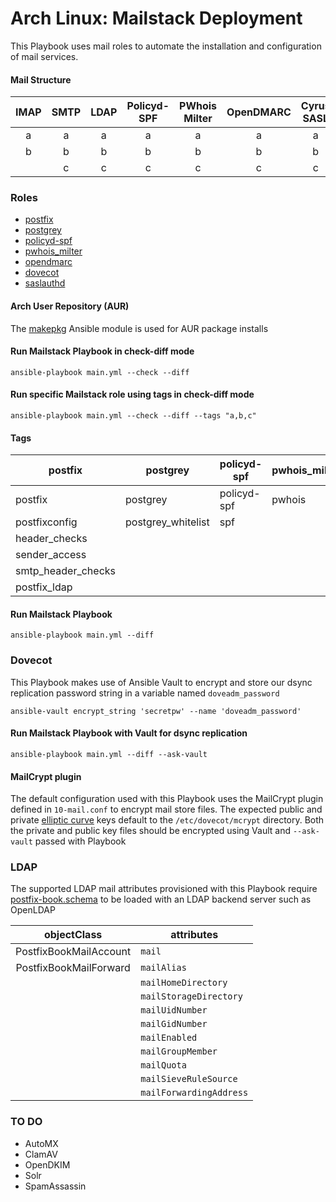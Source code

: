 # Arch Linux: Mailstack Deployment

This Playbook uses mail roles to automate the installation and configuration of mail services.

#### Mail Structure
| IMAP | SMTP | LDAP | Policyd-SPF | PWhois Milter | OpenDMARC | Cyrus SASL |
|:----:|:----:|:----:|:-----------:|:-------------:|:---------:|:----------:|
|   a  |   a  |   a  |      a      |       a       |     a     |      a     |
|   b  |   b  |   b  |      b      |       b       |     b     |      b     |
|      |   c  |   c  |      c      |       c       |     c     |      c     |

### Roles
* [postfix](https://www.archlinux.org/packages/extra/x86_64/postfix/)
* [postgrey](https://www.archlinux.org/packages/community/any/postgrey/)
* [policyd-spf](https://aur.archlinux.org/packages/python-postfix-policyd-spf/)
* [pwhois_milter](https://aur.archlinux.org/packages/pwhois_milter/)
* [opendmarc](https://www.archlinux.org/packages/community/x86_64/opendmarc/)
* [dovecot](https://www.archlinux.org/packages/community/x86_64/dovecot/)
* [saslauthd](https://www.archlinux.org/packages/extra/x86_64/cyrus-sasl/)

#### Arch User Repository (AUR)
The [makepkg](https://github.com/gunzy83/ansible-makepkg) Ansible module is used for AUR package installs

#### Run Mailstack Playbook in check-diff mode
```
ansible-playbook main.yml --check --diff
```
#### Run specific Mailstack role using tags in check-diff mode
```
ansible-playbook main.yml --check --diff --tags "a,b,c"
```
#### Tags
| postfix | postgrey | policyd-spf | pwhois_milter | opendmarc | dovecot | saslauthd   |
|--------------------|----------|---|---|---|---|---|
| postfix            | postgrey           | policyd-spf | pwhois | opendmarc | dovecot      | saslauthd  |
| postfixconfig      | postgrey_whitelist | spf         |        |           | doveconfig   |
| header_checks      |                    |             |        |           | dovecot_ldap
| sender_access      |
| smtp_header_checks
| postfix_ldap

#### Run Mailstack Playbook
```
ansible-playbook main.yml --diff
```

### Dovecot
This Playbook makes use of Ansible Vault to encrypt and store our dsync replication password string in a variable named `doveadm_password`

`ansible-vault encrypt_string 'secretpw' --name 'doveadm_password'`

#### Run Mailstack Playbook with Vault for dsync replication
```
ansible-playbook main.yml --diff --ask-vault
```
#### MailCrypt plugin
The default configuration used with this Playbook uses the MailCrypt plugin defined in `10-mail.conf` to encrypt mail store files. The expected public and private [elliptic curve](https://wiki.dovecot.org/Plugins/MailCrypt#EC_key) keys default to the `/etc/dovecot/mcrypt` directory. Both the private and public key files should be encrypted using Vault and `--ask-vault` passed with Playbook

### LDAP
The supported LDAP mail attributes provisioned with this Playbook require [postfix-book.schema](https://github.com/variablenix/ldap-mail-schema/blob/master/postfix-book.schema) to be loaded with an LDAP backend server such as OpenLDAP

|       objectClass      | attributes               |
|:----------------------:|--------------------------|
| PostfixBookMailAccount | `mail`                   |
| PostfixBookMailForward | `mailAlias`              |
|                        | `mailHomeDirectory`      |
|                        | `mailStorageDirectory`   |
|                        | `mailUidNumber`          |
|                        | `mailGidNumber`          |
|                        | `mailEnabled`            |
|                        | `mailGroupMember`        |
|                        | `mailQuota`              |
|                        | `mailSieveRuleSource`    |
|                        | `mailForwardingAddress`  |


### TO DO
* AutoMX
* ClamAV
* OpenDKIM
* Solr
* SpamAssassin
